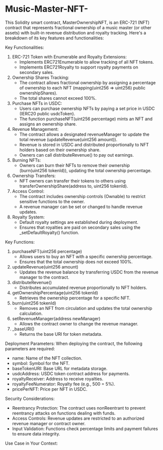 # Music-Master-NFT-

This Solidity smart contract, MasterOwnershipNFT, is an ERC-721 (NFT) contract that represents fractional ownership of a music master (or other assets) with built-in revenue distribution and royalty tracking. Here's a breakdown of its key features and functionalities:

Key Functionalities:
1. ERC-721 Token with Enumerable and Royalty Extensions:
    * Implements ERC721Enumerable to allow tracking of all NFT tokens.
    * Implements ERC721Royalty to support royalty payments on secondary sales.
2. Ownership Shares Tracking:
    * The contract allows fractional ownership by assigning a percentage of ownership to each NFT (mapping(uint256 => uint256) public ownershipShares).
    * The total shares cannot exceed 100%.
3. Purchase NFTs in USDC:
    * Users can purchase ownership NFTs by paying a set price in USDC (IERC20 public usdcToken).
    * The function purchaseNFT(uint256 percentage) mints an NFT and assigns an ownership share.
4. Revenue Management:
    * The contract allows a designated revenueManager to update the total revenue (updateRevenue(uint256 amount)).
    * Revenue is stored in USDC and distributed proportionally to NFT holders based on their ownership share.
    * Owners can call distributeRevenue() to pay out earnings.
5. Burning NFTs:
    * Owners can burn their NFTs to remove their ownership (burn(uint256 tokenId)), updating the total ownership percentage.
6. Ownership Transfers:
    * NFT owners can transfer their tokens to others using transferOwnershipShare(address to, uint256 tokenId).
7. Access Control:
    * The contract includes ownership controls (Ownable) to restrict sensitive functions to the owner.
    * A revenue manager can be set or changed to handle revenue updates.
8. Royalty System:
    * Default royalty settings are established during deployment.
    * Ensures that royalties are paid on secondary sales using the _setDefaultRoyalty() function.

Key Functions:
1. purchaseNFT(uint256 percentage)
    * Allows users to buy an NFT with a specific ownership percentage.
    * Ensures that the total ownership does not exceed 100%.
2. updateRevenue(uint256 amount)
    * Updates the revenue balance by transferring USDC from the revenue manager to the contract.
3. distributeRevenue()
    * Distributes accumulated revenue proportionally to NFT holders.
4. getOwnershipPercentage(uint256 tokenId)
    * Retrieves the ownership percentage for a specific NFT.
5. burn(uint256 tokenId)
    * Removes an NFT from circulation and updates the total ownership calculation.
6. setRevenueManager(address newManager)
    * Allows the contract owner to change the revenue manager.
7. _baseURI()
    * Returns the base URI for token metadata.

Deployment Parameters:
When deploying the contract, the following parameters are required:
* name: Name of the NFT collection.
* symbol: Symbol for the NFT.
* baseTokenURI: Base URL for metadata storage.
* usdcAddress: USDC token contract address for payments.
* royaltyReceiver: Address to receive royalties.
* royaltyFeeNumerator: Royalty fee (e.g., 500 = 5%).
* pricePerNFT: Price per NFT in USDC.

Security Considerations:
* Reentrancy Protection: The contract uses nonReentrant to prevent reentrancy attacks on functions dealing with funds.
* Access Controls: Revenue updates are restricted to an authorized revenue manager or contract owner.
* Input Validation: Functions check percentage limits and payment failures to ensure data integrity.

Use Case in Your Context:
